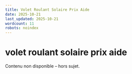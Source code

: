 ```yaml
---
title: Volet Roulant Solaire Prix Aide
date: 2025-10-21
last_updated: 2025-10-21
wordcount: 11
robots: noindex
---
```


# volet roulant solaire prix aide

Contenu non disponible – hors sujet.